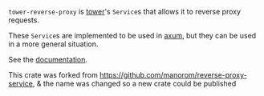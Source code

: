 `tower-reverse-proxy` is [tower](https://crates.io/crates/tower)'s `Service`s that allows it to reverse proxy requests.

These `Service`s are implemented to be used in [axum](https://crates.io/crates/axum), but they can be used in a more general situation.

See the [documentation](https://docs.rs/tower-reverse-proxy).

This crate was forked from https://github.com/manorom/reverse-proxy-service, & the name was changed so a new crate could be published
